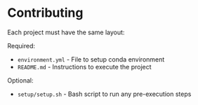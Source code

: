 # Contributing

Each project must have the same layout:

Required:

* `environment.yml` - File to setup conda environment
* `README.md` - Instructions to execute the project

Optional:

* `setup/setup.sh` - Bash script to run any pre-execution steps